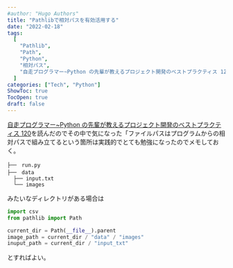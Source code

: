 ```yaml
---
#author: "Hugo Authors"
title: "Pathlibで相対パスを有効活用する"
date: "2022-02-18"
tags:
  [
    "Pathlib",
    "Path",
    "Python",
    "相対パス",
    "自走プログラマー~Python の先輩が教えるプロジェクト開発のベストプラクティス 120",
  ]
categories: ["Tech", "Python"]
ShowToc: true
TocOpen: true
draft: false
---
```


[自走プログラマー~Python の先輩が教えるプロジェクト開発のベストプラクティス 120](https://amzn.to/3iA52lL)を読んだのでその中で気になった「ファイルパスはプログラムからの相対パスで組み立てるという箇所は実践的でとても勉強になったのでメモしておく。

```
├──　run.py
├──　data
  ├── input.txt
  └── images
```

みたいなディレクトリがある場合は

```python
import csv
from pathlib import Path

current_dir = Path(__file__).parent
image_path = current_dir / "data" / "images"
inuput_path = current_dir / "input_txt"
```

とすればよい。
